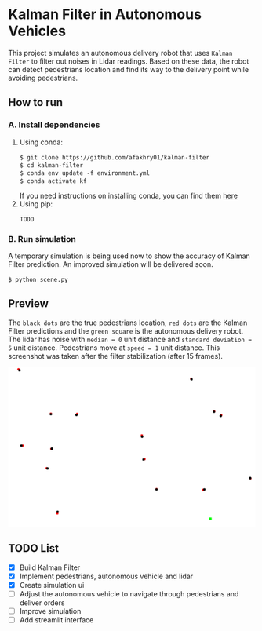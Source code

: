 # Kalman Filter in Autonomous Vehicles
This project simulates an autonomous delivery robot that uses `Kalman Filter` to filter out noises in Lidar readings. Based on these data, the robot can detect pedestrians location and find its way to the delivery point while avoiding pedestrians.

## How to run
### A. Install dependencies
1. Using conda:
   ```
   $ git clone https://github.com/afakhry01/kalman-filter
   $ cd kalman-filter
   $ conda env update -f environment.yml
   $ conda activate kf
   ```
    If you need instructions on installing conda, you can find them [here](https://docs.conda.io/en/latest/miniconda.html)
1. Using pip:
   ```
   TODO
   ```
### B. Run simulation
A temporary simulation is being used now to show the accuracy of Kalman Filter prediction. An improved simulation will be delivered soon.
```
$ python scene.py
```

## Preview
The `black dots` are the true pedestrians location, `red dots` are the Kalman Filter predictions and the `green square` is the autonomous delivery robot. The lidar has noise with `median = 0` unit distance and `standard deviation = 5` unit distance. Pedestrians move at `speed = 1` unit distance. This screenshot was taken after the filter stabilization (after 15 frames).

![screenshot](resources/kf_preview.png)

## TODO List
- [X] Build Kalman Filter
- [X] Implement pedestrians, autonomous vehicle and lidar
- [X] Create simulation ui
- [ ] Adjust the autonomous vehicle to navigate through pedestrians and deliver orders
- [ ] Improve simulation
- [ ] Add streamlit interface
